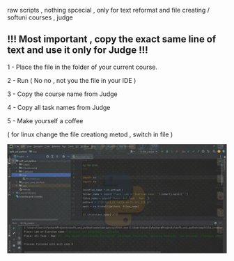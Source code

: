raw scripts , nothing spcecial , only for text reformat and file creating  / softuni courses , judge 

## !!! Most important , copy the exact same line of text  and use it only for Judge !!!

1 - Place the file in the folder of your current course.

2 - Run ( No no , not you the file in your IDE )

3 - Copy the course name from Judge

4 - Copy all task names from Judge

5 - Make yourself a coffee

( for linux change the file creationg metod  , switch in file )

![](file_creator.gif)
